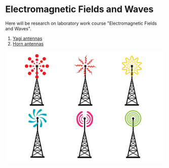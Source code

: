 # Electromagnetic Fields and Waves

Here will be research on laboratory work course "Electromagnetic Fields and Waves".

1. [Yagi antennas](https://github.com/Liza-S/Electromagnetic-Fields-and-Waves/tree/master/Yagi%20antennas)
2. [Horn antennas](https://github.com/Liza-S/Electromagnetic-Fields-and-Waves/tree/master/Horn%20antennas)


![](https://github.com/Liza-S/Electromagnetic-Fields-and-Waves/blob/master/Untitled%20(1).jpg)
